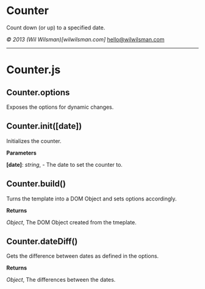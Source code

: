 Counter
=======

Count down (or up) to a specified date.

*&copy; 2013 (Wil Wilsman)[wilwilsman.com]* <hello@wilwilsman.com>

-----

# Counter.js



## Counter.options

Exposes the options for dynamic changes.



## Counter.init(\[date\])

Initializes the counter.

**Parameters**

**[date]**:  *string*,  - The date to set the counter to.



## Counter.build()

Turns the template into a DOM Object and sets options accordingly.

**Returns**

*Object*,  The DOM Object created from the tmeplate.



## Counter.dateDiff()

Gets the difference between dates as defined in the options.

**Returns**

*Object*,  The differences between the dates.

